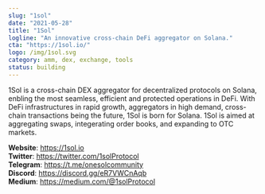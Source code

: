 ```yaml
---
slug: "1sol"
date: "2021-05-28"
title: "1Sol"
logline: "An innovative cross-chain DeFi aggregator on Solana."
cta: "https://1sol.io/"
logo: /img/1sol.svg
category: amm, dex, exchange, tools
status: building
---
```


1Sol is a cross-chain DEX aggregator for decentralized protocols on Solana, enbling the most seamless, efficient and protected operations in DeFi. With DeFi infrastructures in rapid growth, aggregators in high demand, cross-chain transactions being the future, 1Sol is born for Solana. 1Sol is aimed at aggregating swaps, integerating order books, and expanding to OTC markets.

<b>Website</b>: https://1sol.io </br>
<b>Twitter</b>: https://twitter.com/1solProtocol </br>
<b>Telegram</b>: https://t.me/onesolcommunity </br>
<b>Discord</b>: https://discord.gg/eR7VWCnAqb </br>
<b>Medium</b>: https://medium.com/@1solProtocol </br>